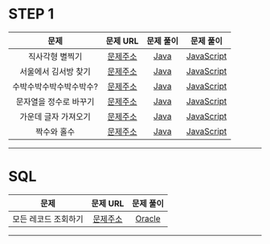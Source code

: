 # STEP 1

| 문제           |                               문제 URL                               |       문제 풀이       |     문제 풀이       |
| :-------------:| :------------------------------------------------------------------: | :------------------: | :------------------: |
| 직사각형 별찍기 | [문제주소](https://programmers.co.kr/learn/courses/30/lessons/12969)  | [Java](https://github.com/dms873/Algorithm-Problems/blob/master/Programmers/src/step1/RectangularStar.java) | [JavaScript](https://github.com/dms873/Algorithm-Problems/blob/master/Programmers/src/step1/RectangularStar.js) |
| 서울에서 김서방 찾기 | [문제주소](https://programmers.co.kr/learn/courses/30/lessons/12919)  | [Java](https://github.com/dms873/Algorithm-Problems/blob/master/Programmers/src/step1/FindingKim.java) | [JavaScript](https://github.com/dms873/Algorithm-Problems/blob/master/Programmers/src/step1/findingKim.js) |
| 수박수박수박수박수박수? | [문제주소](https://programmers.co.kr/learn/courses/30/lessons/12922)  | [Java](https://github.com/dms873/Algorithm-Problems/blob/master/Programmers/src/step1/Watermelon.java) | [JavaScript](https://github.com/dms873/Algorithm-Problems/blob/master/Programmers/src/step1/%EC%88%98%EB%B0%95.js) |
| 문자열을 정수로 바꾸기 | [문제주소](https://programmers.co.kr/learn/courses/30/lessons/12925)  | [Java](https://github.com/dms873/Algorithm-Problems/blob/master/Programmers/src/step1/StringInt.java) | [JavaScript](https://github.com/dms873/Algorithm-Problems/blob/master/Programmers/src/step1/%EB%AC%B8%EC%9E%90%EC%97%B4%EC%9D%84%20%EC%A0%95%EC%88%98%EB%A1%9C%20%EB%B0%94%EA%BE%B8%EA%B8%B0.js) |
| 가운데 글자 가져오기 | [문제주소](https://programmers.co.kr/learn/courses/30/lessons/12903)  | [Java](https://github.com/dms873/Algorithm-Problems/blob/master/Programmers/src/step1/MiddleString.java) | [JavaScript](https://github.com/dms873/Algorithm-Problems/blob/master/Programmers/src/step1/%EA%B0%80%EC%9A%B4%EB%8D%B0%EA%B8%80%EC%9E%90%EA%B0%80%EC%A0%B8%EC%98%A4%EA%B8%B0.js) |
| 짝수와 홀수 | [문제주소](https://programmers.co.kr/learn/courses/30/lessons/12937)  | [Java](https://github.com/dms873/Algorithm-Problems/blob/master/Programmers/src/step1/EvenOdd.js) | [JavaScript](https://github.com/dms873/Algorithm-Problems/blob/master/Programmers/src/step1/%EC%A7%9D%EC%88%98%EC%99%80%ED%99%80%EC%88%98.js) |

---

# SQL
| 문제           |                               문제 URL                               |        문제 풀이       |
| :-------------:| :------------------------------------------------------------------: |  :------------------: |
| 모든 레코드 조회하기 | [문제주소](https://programmers.co.kr/learn/courses/30/lessons/59034)  | [Oracle](https://github.com/dms873/Algorithm-Problems/blob/master/Programmers/src/step1/SELECT1.mysql) |





---
